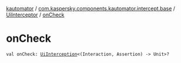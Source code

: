 [kautomator](../../index.md) / [com.kaspersky.components.kautomator.intercept.base](../index.md) / [UiInterceptor](index.md) / [onCheck](./on-check.md)

# onCheck

`val onCheck: `[`UiInterception`](../-ui-interception/index.md)`<(Interaction, Assertion) -> Unit>?`